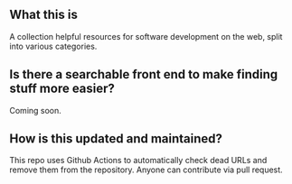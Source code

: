 ## What this is
A collection helpful resources for software development on the web, split into various categories.

## Is there a searchable front end to make finding stuff more easier?
Coming soon.

## How is this updated and maintained?
This repo uses Github Actions to automatically check dead URLs and remove them from the repository. Anyone can contribute via pull request.
